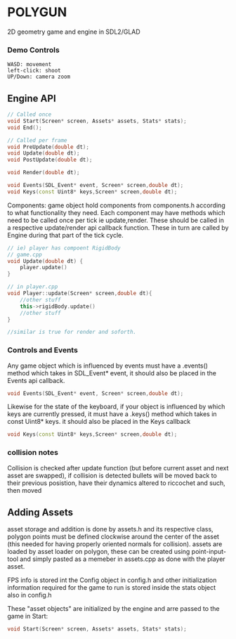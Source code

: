 # POLYGUN
2D geometry game and engine in SDL2/GLAD

### Demo Controls

    WASD: movement
    left-click: shoot
    UP/Down: camera zoom

## Engine API
```c++
// Called once
void Start(Screen* screen, Assets* assets, Stats* stats);
void End();

// Called per frame
void PreUpdate(double dt);
void Update(double dt);
void PostUpdate(double dt);

void Render(double dt);

void Events(SDL_Event* event, Screen* screen,double dt);
void Keys(const Uint8* keys,Screen* screen,double dt);
```
Components:
game object hold components from components.h according to what functionality they need. Each component may have methods which need to be called once per tick ie update,render. These should be called in a respective update/render api callback function. These in turn are called by Engine during that part of the tick cycle.
```c++
// ie) player has compoent RigidBody
// game.cpp
void Update(double dt) {
    player.update()
}

// in player.cpp
void Player::update(Screen* screen,double dt){
    //other stuff
    this->rigidBody.update()
    //other stuff
}

//similar is true for render and soforth.
```
### Controls and Events
Any game object which is influenced by events must have a .events() method which takes in SDL_Event* event, it should also be placed in the Events api callback.
```c++
void Events(SDL_Event* event, Screen* screen,double dt);
```
Likewise for the state of the keyboard, if your object is influenced by which keys are currently pressed, it must have a .keys() method which takes in const Uint8* keys. it should also be placed in the Keys callback
```c++
void Keys(const Uint8* keys,Screen* screen,double dt);
```

### collision notes
Collision is checked after update function (but before current asset and next asset are swapped), if collision is detected bullets will be moved back to their previous posistion, have  their dynamics altered to riccochet and such, then moved


## Adding Assets
asset storage and addition is done by assets.h and its respective class, polygon points must be defined clockwise
around the center of the asset (this needed for having properly oriented normals for collision). assets are loaded 
by asset loader on polygon, these can be created using point-input-tool and simply pasted as a memeber in assets.cpp as done with the player asset.

FPS info is stored int the Config object in config.h and other initialization information required for the game to run is stored inside the stats object also in config.h

These "asset objects" are initialized by the engine and arre passed to the game in Start:
```c++
void Start(Screen* screen, Assets* assets, Stats* stats);
```
